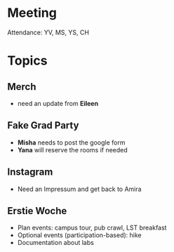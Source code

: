 # Meeting
Attendance: YV, MS, YS, CH

# Topics

## Merch
- need an update from __Eileen__

## Fake Grad Party
- __Misha__ needs to post the google form
- __Yana__ will reserve the rooms if needed

## Instagram
- Need an Impressum and get back to Amira

## Erstie Woche
- Plan events: campus tour, pub crawl, LST breakfast
- Optional events (participation-based): hike
- Documentation about labs